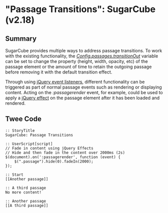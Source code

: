 # "Passage Transitions": SugarCube (v2.18)

## Summary

SugarCube provides multiple ways to address passage transitions. To work with the existing functionality, the [*Config.passages.transitionOut*](http://www.motoslave.net/sugarcube/2/docs/#config-api-property-passages-transitionout) variable can be set to change the property (height, width, opacity, etc) of the passage element or the amount of time to retain the outgoing passage before removing it with the default transition effect.

Through using [jQuery event listeners](https://api.jquery.com/category/events/), different functionality can be triggered as part of normal passage events such as rendering or displaying content. Acting on the *:passagerender* event, for example, could be used to apply a [jQuery effect](https://api.jquery.com/category/effects/) on the passage element after it has been loaded and rendered.

## Twee Code

```
:: StoryTitle
SugarCube: Passage Transitions

:: UserScript[script]
// Fade in content using jQuery Effects
// Hide and then fade in the content over 2000ms (2s)
$(document).on(':passagerender', function (event) {
	$(".passage").hide(0).fadeIn(2000);
});

:: Start
[[Another passage]]

:: A third passage
No more content!

:: Another passage
[[A third passage]]

```
